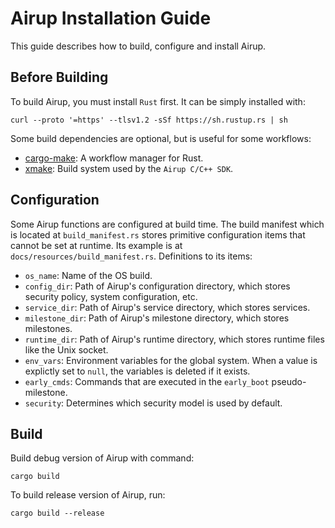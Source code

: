 # Airup Installation Guide
This guide describes how to build, configure and install Airup.

## Before Building
To build Airup, you must install `Rust` first. It can be simply installed with:
```shell
curl --proto '=https' --tlsv1.2 -sSf https://sh.rustup.rs | sh
```

Some build dependencies are optional, but is useful for some workflows:
 - [cargo-make](https://github.com/sagiegurari/cargo-make): A workflow manager for Rust.
 - [xmake](https://xmake.io): Build system used by the `Airup C/C++ SDK`.

## Configuration
Some Airup functions are configured at build time. The build manifest which is located at `build_manifest.rs` stores primitive
configuration items that cannot be set at runtime. Its example is at `docs/resources/build_manifest.rs`. Definitions to its
items:
 - `os_name`: Name of the OS build.
 - `config_dir`: Path of Airup's configuration directory, which stores security policy, system configuration, etc.
 - `service_dir`: Path of Airup's service directory, which stores services.
 - `milestone_dir`: Path of Airup's milestone directory, which stores milestones.
 - `runtime_dir`: Path of Airup's runtime directory, which stores runtime files like the Unix socket.
 - `env_vars`: Environment variables for the global system. When a value is explictly set to `null`, the variables is deleted if it exists.
 - `early_cmds`: Commands that are executed in the `early_boot` pseudo-milestone.
 - `security`: Determines which security model is used by default.

## Build
Build debug version of Airup with command:
```shell
cargo build
```

To build release version of Airup, run:
```shell
cargo build --release
```